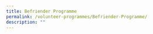 ```yaml
---
title: Befriender Programme
permalink: /volunteer-programmes/Befriender-Programme/
description: ""
---
```

